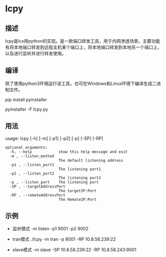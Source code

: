 # lcpy

## 描述

lcpy是lcx用python的实现。是一款端口转发工具，用于内网渗透场景。主要功能有将本地端口转发到远程主机某个端口上，将本地端口转发到本地另一个端口上，以及进行监听并进行转发使用。

## 编译

除了使用python3环境运行该工具，也可在Windows和Linux环境下编译生成二进制文件。

pip install pyinstaller

pyinstaller -F lcpy.py

## 用法

usage: lcpy [-h] [-m] [-p1] [-p2] [-p] [-SP] [-RP]

```
optional arguments:
  -h, --help            show this help message and exit
  -m , --listen_method 
                        The default listening address
  -p1 , --listen_port1 
                        The listening port1
  -p2 , --listen_port2 
                        The listening port2
  -p , --listen_port    The listening port
  -SP , --targetAddressPort 
                        The targetIP:Port
  -RP , --remoteAddressPort 
                        The RemoteIP:Port
```

## 示例

- 监听模式
  -m listen -p1 9001 -p2 9002

- tran模式
  ./lcpy -m tran -p 8001 -RP 10.8.58.239:22

- slave模式
  -m slave -SP 10.8.58.239:22 -RP 10.8.58.243:9001

